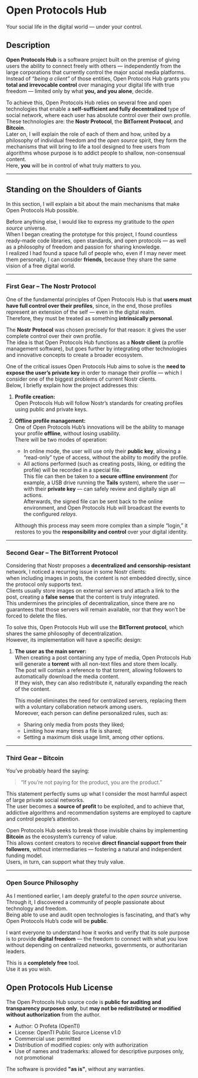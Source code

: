# Open Protocols Hub

Your social life in the digital world — under your control.

## Description

**Open Protocols Hub** is a software project built on the premise of giving users the ability to connect freely with others — independently from the large corporations that currently control the major social media platforms.  
Instead of *“being a client”* of those entities, Open Protocols Hub grants you **total and irrevocable control** over managing your digital life with true freedom — limited only by what **you, and you alone**, decide.

To achieve this, Open Protocols Hub relies on several free and open technologies that enable a **self-sufficient and fully decentralized** type of social network, where each user has absolute control over their own profile.  
These technologies are: the **Nostr Protocol**, the **BitTorrent Protocol**, and **Bitcoin**.  
Later on, I will explain the role of each of them and how, united by a philosophy of individual freedom and the *open source* spirit, they form the mechanisms that will bring to life a tool designed to free users from algorithms whose purpose is to addict people to shallow, non-consensual content.  
Here, **you** will be in control of what truly matters to you.

---

## Standing on the Shoulders of Giants

In this section, I will explain a bit about the main mechanisms that make Open Protocols Hub possible.

Before anything else, I would like to express my gratitude to the *open source* universe.  
When I began creating the prototype for this project, I found countless ready-made code libraries, open standards, and open protocols — as well as a philosophy of freedom and passion for sharing knowledge.  
I realized I had found a space full of people who, even if I may never meet them personally, I can consider **friends**, because they share the same vision of a free digital world.

---

### First Gear – The Nostr Protocol

One of the fundamental principles of Open Protocols Hub is that **users must have full control over their profiles**, since, in the end, those profiles represent an extension of the self — even in the digital realm.  
Therefore, they must be treated as something **intrinsically personal**.

The **Nostr Protocol** was chosen precisely for that reason: it gives the user complete control over their own profile.  
The idea is that Open Protocols Hub functions as a **Nostr client** (a profile management software), but goes further by integrating other technologies and innovative concepts to create a broader ecosystem.

One of the critical issues Open Protocols Hub aims to solve is the **need to expose the user’s private key** in order to manage their profile — which I consider one of the biggest problems of current Nostr clients.  
Below, I briefly explain how the project addresses this:

1. **Profile creation:**  
   Open Protocols Hub will follow Nostr’s standards for creating profiles using public and private keys.

2. **Offline profile management:**  
   One of Open Protocols Hub’s innovations will be the ability to manage your profile **offline**, without losing usability.  
   There will be two modes of operation:  
   - In online mode, the user will use only their **public key**, allowing a “read-only” type of access, without the ability to modify the profile.  
   - All actions performed (such as creating posts, liking, or editing the profile) will be recorded in a special file.  
   This file can then be taken to a **secure offline environment** (for example, a USB drive running the **Tails** system), where the user — with their **private key** — can safely review and digitally sign all actions.  
   Afterwards, the signed file can be sent back to the online environment, and Open Protocols Hub will broadcast the events to the configured *relays*.  

   Although this process may seem more complex than a simple “login,” it restores to you the **responsibility and control** over your digital identity.

---

### Second Gear – The BitTorrent Protocol

Considering that Nostr proposes a **decentralized and censorship-resistant** network, I noticed a recurring issue in some Nostr clients:  
when including images in posts, the content is not embedded directly, since the protocol only supports text.  
Clients usually store images on external servers and attach a link to the post, creating a **false sense** that the content is truly integrated.  
This undermines the principles of decentralization, since there are no guarantees that those servers will remain available, nor that they won’t be forced to delete the files.

To solve this, Open Protocols Hub will use the **BitTorrent protocol**, which shares the same philosophy of decentralization.  
However, its implementation will have a specific design:

1. **The user as the main server:**  
   When creating a post containing any type of media, Open Protocols Hub will generate a **torrent** with all non-text files and store them locally.  
   The post will contain a reference to that torrent, allowing followers to automatically download the media content.  
   If they wish, they can also redistribute it, naturally expanding the reach of the content.  

   This model eliminates the need for centralized servers, replacing them with a voluntary collaboration network among users.  
   Moreover, each person can define personalized rules, such as:
   - Sharing only media from posts they liked;  
   - Limiting how many times a file is shared;  
   - Setting a maximum disk usage limit, among other options.

---

### Third Gear – Bitcoin

You’ve probably heard the saying:  
> “If you’re not paying for the product, you are the product.”

This statement perfectly sums up what I consider the most harmful aspect of large private social networks.  
The user becomes a **source of profit** to be exploited, and to achieve that, addictive algorithms and recommendation systems are employed to capture and control people’s attention.  

Open Protocols Hub seeks to break those invisible chains by implementing **Bitcoin** as the ecosystem’s currency of value.  
This allows content creators to receive **direct financial support from their followers**, without intermediaries — fostering a natural and independent funding model.  
Users, in turn, can support what they truly value.

---

### Open Source Philosophy

As I mentioned earlier, I am deeply grateful to the *open source* universe.  
Through it, I discovered a community of people passionate about technology and freedom.  
Being able to use and audit open technologies is fascinating, and that’s why Open Protocols Hub’s code will be **public**.  

I want everyone to understand how it works and verify that its sole purpose is to provide **digital freedom** — the freedom to connect with what you love without depending on centralized networks, governments, or authoritarian leaders.  

This is a **completely free** tool.  
Use it as you wish.

## Open Protocols Hub License

The Open Protocols Hub source code is **public for auditing and transparency purposes only**,
but **may not be redistributed or modified without authorization** from the author.

- Author: O Profeta (OpenTI)
- License: OpenTI Public Source License v1.0
- Commercial use: permitted
- Distribution of modified copies: only with authorization
- Use of names and trademarks: allowed for descriptive purposes only, not promotional

The software is provided **"as is"**, without any warranties.